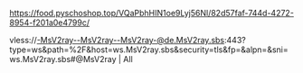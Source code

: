https://food.pyschoshop.top/VQaPbhHIN1oe9Lyj56Nl/82d57faf-744d-4272-8954-f201a0e4799c/

vless://-MsV2ray--MsV2ray--MsV2ray-@de.MsV2ray.sbs:443?type=ws&path=%2F&host=ws.MsV2ray.sbs&security=tls&fp=&alpn=&sni=ws.MsV2ray.sbs#@MsV2ray | All

